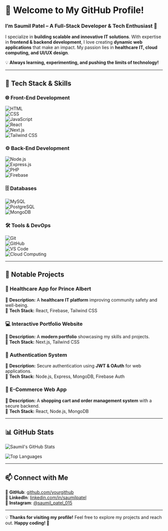# **👋 Welcome to My GitHub Profile!**  

### **I’m Saumil Patel – A Full-Stack Developer & Tech Enthusiast 🚀**  
I specialize in **building scalable and innovative IT solutions**. With expertise in **frontend & backend development**, I love creating **dynamic web applications** that make an impact. My passion lies in **healthcare IT, cloud computing, and UI/UX design**.  

💡 **Always learning, experimenting, and pushing the limits of technology!**  

---

## **🔧 Tech Stack & Skills**  

### **🌐 Front-End Development**  
![HTML](https://img.shields.io/badge/-HTML5-E34F26?style=flat-square&logo=html5&logoColor=white)  
![CSS](https://img.shields.io/badge/-CSS3-1572B6?style=flat-square&logo=css3&logoColor=white)  
![JavaScript](https://img.shields.io/badge/-JavaScript-F7DF1E?style=flat-square&logo=javascript&logoColor=black)  
![React](https://img.shields.io/badge/-React-61DAFB?style=flat-square&logo=react&logoColor=black)  
![Next.js](https://img.shields.io/badge/-Next.js-000000?style=flat-square&logo=next.js&logoColor=white)  
![Tailwind CSS](https://img.shields.io/badge/-Tailwind%20CSS-38B2AC?style=flat-square&logo=tailwind-css&logoColor=white)  

### **⚙️ Back-End Development**  
![Node.js](https://img.shields.io/badge/-Node.js-339933?style=flat-square&logo=node.js&logoColor=white)  
![Express.js](https://img.shields.io/badge/-Express.js-000000?style=flat-square&logo=express&logoColor=white)  
![PHP](https://img.shields.io/badge/-PHP-777BB4?style=flat-square&logo=php&logoColor=white)  
![Firebase](https://img.shields.io/badge/-Firebase-FFCA28?style=flat-square&logo=firebase&logoColor=black)  

### **🗄️ Databases**  
![MySQL](https://img.shields.io/badge/-MySQL-4479A1?style=flat-square&logo=mysql&logoColor=white)  
![PostgreSQL](https://img.shields.io/badge/-PostgreSQL-336791?style=flat-square&logo=postgresql&logoColor=white)  
![MongoDB](https://img.shields.io/badge/-MongoDB-4EA94B?style=flat-square&logo=mongodb&logoColor=white)  

### **🛠️ Tools & DevOps**  
![Git](https://img.shields.io/badge/-Git-F05032?style=flat-square&logo=git&logoColor=white)  
![GitHub](https://img.shields.io/badge/-GitHub-181717?style=flat-square&logo=github&logoColor=white)  
![VS Code](https://img.shields.io/badge/-VS%20Code-007ACC?style=flat-square&logo=visual-studio-code&logoColor=white)  
![Cloud Computing](https://img.shields.io/badge/-Cloud%20Computing-blue?style=flat-square&logo=amazon-aws&logoColor=white)  

---

## **🚀 Notable Projects**  

### **🏥 Healthcare App for Prince Albert**  
🔹 **Description:** A **healthcare IT platform** improving community safety and well-being.  
🔹 **Tech Stack:** React, Firebase, Tailwind CSS  

### **💻 Interactive Portfolio Website**  
🔹 **Description:** A **modern portfolio** showcasing my skills and projects.  
🔹 **Tech Stack:** Next.js, Tailwind CSS  

### **🔐 Authentication System**  
🔹 **Description:** Secure authentication using **JWT & OAuth** for web applications.  
🔹 **Tech Stack:** Node.js, Express, MongoDB, Firebase Auth  

### **🛒 E-Commerce Web App**  
🔹 **Description:** A **shopping cart and order management system** with a secure backend.  
🔹 **Tech Stack:** React, Node.js, MongoDB  

---

## **📊 GitHub Stats**  

![Saumil's GitHub Stats](https://github-readme-stats.vercel.app/api?username=yourgithubusername&show_icons=true&theme=tokyonight)  

![Top Languages](https://github-readme-stats.vercel.app/api/top-langs/?username=yourgithubusername&layout=compact&theme=tokyonight)  

---

## **📫 Connect with Me**  
🔗 **GitHub**: [github.com/yourgithub](https://github.com/yourgithub)  
🔗 **LinkedIn**: [linkedin.com/in/saumilpatel](https://www.linkedin.com/in/saumilpatel)  
🔗 **Instagram**: [@saumil_patel_015](https://www.instagram.com/saumil_patel_015)  

---

💡 **Thanks for visiting my profile!** Feel free to explore my projects and reach out. **Happy coding! 🚀**  
